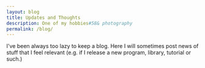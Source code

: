```yaml
---
layout: blog
title: Updates and Thoughts
description: One of my hobbies#58& photography
permalink: /blog/
---
```


I've been always too lazy to keep a blog. Here I will sometimes post news of stuff that I feel relevant (e.g. if
I release a new program, library, tutorial or such.)

